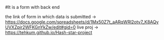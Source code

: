 #It is a form with back end

the link of form in which data is submitted -> https://docs.google.com/spreadsheets/d/1Mx50Z7t_aARqWRl2otv7_K8AQyUVXZpir2WFKGnYkZw/edit#gid=0
live proj -> https://tehkum.github.io/Hash-star-project
